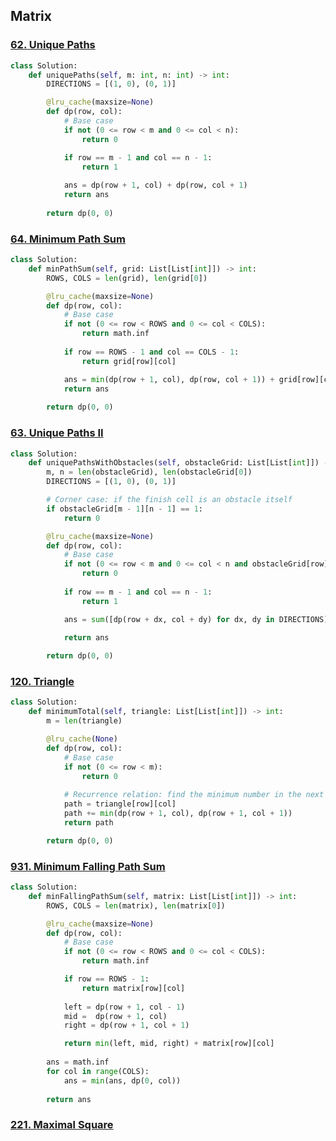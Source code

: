 ## Matrix

### [62. Unique Paths](https://github.com/quananhle/Python/tree/main/Software%20Engineering%20Practicing/Leetcode/Leetcode%2075/Level%201/Day%2011%20-%20Dynamic%20Programming/62.%20Unique%20Paths)

```Python
class Solution:
    def uniquePaths(self, m: int, n: int) -> int:
        DIRECTIONS = [(1, 0), (0, 1)]

        @lru_cache(maxsize=None)
        def dp(row, col):
            # Base case
            if not (0 <= row < m and 0 <= col < n):
                return 0

            if row == m - 1 and col == n - 1:
                return 1
            
            ans = dp(row + 1, col) + dp(row, col + 1)
            return ans
        
        return dp(0, 0)
```

### [64. Minimum Path Sum](https://github.com/quananhle/Python/tree/main/Software%20Engineering%20Practicing/Leetcode/Goldman%20Sachs/64.%20Minimum%20Path%20Sum)

```Python
class Solution:
    def minPathSum(self, grid: List[List[int]]) -> int:
        ROWS, COLS = len(grid), len(grid[0])

        @lru_cache(maxsize=None)
        def dp(row, col):
            # Base case
            if not (0 <= row < ROWS and 0 <= col < COLS):
                return math.inf
            
            if row == ROWS - 1 and col == COLS - 1:
                return grid[row][col]

            ans = min(dp(row + 1, col), dp(row, col + 1)) + grid[row][col]
            return ans
        
        return dp(0, 0)
```

### [63. Unique Paths II](https://github.com/quananhle/Python/tree/main/Software%20Engineering%20Practicing/Concepts/Dynamic%20Programming/DP%20for%20Paths%20in%20a%20Matrix/63.%20Unique%20Paths%20II)

```Python
class Solution:
    def uniquePathsWithObstacles(self, obstacleGrid: List[List[int]]) -> int:
        m, n = len(obstacleGrid), len(obstacleGrid[0])
        DIRECTIONS = [(1, 0), (0, 1)]

        # Corner case: if the finish cell is an obstacle itself
        if obstacleGrid[m - 1][n - 1] == 1:
            return 0

        @lru_cache(maxsize=None)
        def dp(row, col):
            # Base case
            if not (0 <= row < m and 0 <= col < n and obstacleGrid[row][col] != 1):
                return 0
            
            if row == m - 1 and col == n - 1:
                return 1

            ans = sum([dp(row + dx, col + dy) for dx, dy in DIRECTIONS])

            return ans
        
        return dp(0, 0)
```

### [120. Triangle](https://github.com/quananhle/Python/tree/main/Software%20Engineering%20Practicing/Study%20Plan/Algorithm/Algorithm%20I/Day%2012%20-%20Dynamic%20Programming/120.%20Triangle)

```Python
class Solution:
    def minimumTotal(self, triangle: List[List[int]]) -> int:
        m = len(triangle)

        @lru_cache(None)
        def dp(row, col):
            # Base case
            if not (0 <= row < m):
                return 0
            
            # Recurrence relation: find the minimum number in the next row to add to the final output
            path = triangle[row][col]
            path += min(dp(row + 1, col), dp(row + 1, col + 1))
            return path

        return dp(0, 0)
```

### [931. Minimum Falling Path Sum](https://github.com/quananhle/Python/tree/main/Software%20Engineering%20Practicing/Concepts/Dynamic%20Programming/DP%20for%20Paths%20in%20a%20Matrix/931.%20Minimum%20Falling%20Path%20Sum)

```Python
class Solution:
    def minFallingPathSum(self, matrix: List[List[int]]) -> int:
        ROWS, COLS = len(matrix), len(matrix[0])

        @lru_cache(maxsize=None)
        def dp(row, col):
            # Base case
            if not (0 <= row < ROWS and 0 <= col < COLS):
                return math.inf

            if row == ROWS - 1:
                return matrix[row][col]
            
            left = dp(row + 1, col - 1)
            mid =  dp(row + 1, col)
            right = dp(row + 1, col + 1)

            return min(left, mid, right) + matrix[row][col]
        
        ans = math.inf
        for col in range(COLS):
            ans = min(ans, dp(0, col))
        
        return ans
```

### [221. Maximal Square](https://github.com/quananhle/Python/tree/main/Software%20Engineering%20Practicing/Concepts/Dynamic%20Programming/The%20Framework/221.%20Maximal%20Square)

```Python

```
